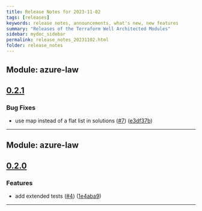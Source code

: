 ```yaml
---
title: Release Notes for 2023-11-02
tags: [releases]
keywords: release notes, announcements, what's new, new features
summary: "Releases of the Terraform Well Architected Modules"
sidebar: mydoc_sidebar
permalink: release_notes_20231102.html
folder: release_notes
---
```


## Module: azure-law
## [0.2.1](https://github.com/CloudNationHQ/terraform-azure-law/releases/tag/v0.2.1)


### Bug Fixes

* use map instead of a flat list in solutions ([#7](https://github.com/CloudNationHQ/terraform-azure-law/issues/7)) ([e3df37b](https://github.com/CloudNationHQ/terraform-azure-law/commit/e3df37b4a93757b258e4acbd46391e54e0a93b19))

---

## Module: azure-law
## [0.2.0](https://github.com/CloudNationHQ/terraform-azure-law/releases/tag/v0.2.0)


### Features

* add extended tests ([#4](https://github.com/CloudNationHQ/terraform-azure-law/issues/4)) ([1e4aba9](https://github.com/CloudNationHQ/terraform-azure-law/commit/1e4aba995bb9120de7ae12fa69656e3408311079))

---

